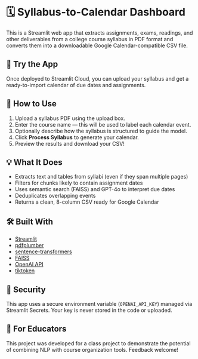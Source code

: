# 🗓️ Syllabus-to-Calendar Dashboard

This is a Streamlit web app that extracts assignments, exams, readings, and other deliverables from a college course syllabus in PDF format and converts them into a downloadable Google Calendar-compatible CSV file.

## 🚀 Try the App
Once deployed to Streamlit Cloud, you can upload your syllabus and get a ready-to-import calendar of due dates and assignments.

## 📂 How to Use
1. Upload a syllabus PDF using the upload box.
2. Enter the course name — this will be used to label each calendar event.
3. Optionally describe how the syllabus is structured to guide the model.
4. Click **Process Syllabus** to generate your calendar.
5. Preview the results and download your CSV!

## 💡 What It Does
- Extracts text and tables from syllabi (even if they span multiple pages)
- Filters for chunks likely to contain assignment dates
- Uses semantic search (FAISS) and GPT-4o to interpret due dates
- Deduplicates overlapping events
- Returns a clean, 8-column CSV ready for Google Calendar

## 🛠️ Built With
- [Streamlit](https://streamlit.io)
- [pdfplumber](https://github.com/jsvine/pdfplumber)
- [sentence-transformers](https://www.sbert.net/)
- [FAISS](https://github.com/facebookresearch/faiss)
- [OpenAI API](https://platform.openai.com)
- [tiktoken](https://github.com/openai/tiktoken)

## 🔐 Security
This app uses a secure environment variable (`OPENAI_API_KEY`) managed via Streamlit Secrets. Your key is never stored in the code or uploaded.

## 📎 For Educators
This project was developed for a class project to demonstrate the potential of combining NLP with course organization tools. Feedback welcome!

